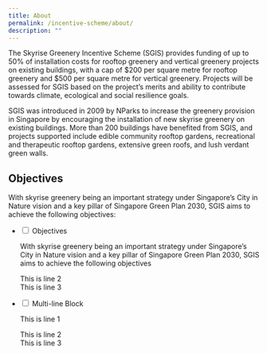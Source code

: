 ```yaml
---
title: About
permalink: /incentive-scheme/about/
description: ""
---
```

The Skyrise Greenery Incentive Scheme (SGIS) provides funding of up to 50% of installation costs for rooftop greenery and vertical greenery projects on existing buildings, with a cap of $200 per square metre for rooftop greenery and $500 per square metre for vertical greenery. Projects will be assessed for SGIS based on the project’s merits and ability to contribute towards climate, ecological and social resilience goals.

SGIS was introduced in 2009 by NParks to increase the greenery provision in Singapore by encouraging the installation of new skyrise greenery on existing buildings. More than 200 buildings have benefited from SGIS, and projects supported include edible community rooftop gardens, recreational and therapeutic rooftop gardens, extensive green roofs, and lush verdant green walls. 


## Objectives
With skyrise greenery being an important strategy under Singapore’s City in Nature vision and a key pillar of Singapore Green Plan 2030, SGIS aims to achieve the following objectives:
<ul class="jekyllcodex_accordion">
<li>
    <input id="accordion2" type="checkbox">
    <label for="accordion2">Objectives</label>
    <div>
      <p> With skyrise greenery being an important strategy under Singapore’s City in Nature vision and a key pillar of Singapore Green Plan 2030, SGIS aims to achieve the following objectives</p>
      <p>This is line 2<br>
        This is line 3</p>
    </div>
  </li>
	<li>
    <input id="accordion2" type="checkbox">
    <label for="accordion2">Multi-line Block</label>
    <div>
      <p>This is line 1</p>
      <p>This is line 2<br>
        This is line 3</p>
    </div>
  </li>
	</ul>